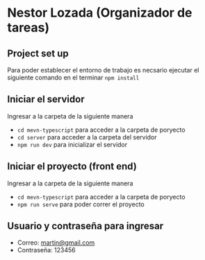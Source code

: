 # Nestor Lozada (Organizador de tareas)
## Project set up 
Para poder establecer el entorno de trabajo es necsario ejecutar el siguiente comando en el terminar `npm install`
## Iniciar el servidor 
Ingresar a la carpeta de la siguiente manera
* `cd mevn-typescript` para acceder a la carpeta de poryecto 
* `cd server` para acceder a la carpeta del servidor
* `npm run dev` para inicializar el servidor

## Iniciar el proyecto (front end)
Ingresar a la carpeta de la siguiente manera
* `cd mevn-typescript` para acceder a la carpeta de poryecto 
* `npm run serve` para poder correr el proyecto 
## Usuario y contraseña para ingresar 
*  Correo: martin@gmail.com
* Contraseña: 123456
